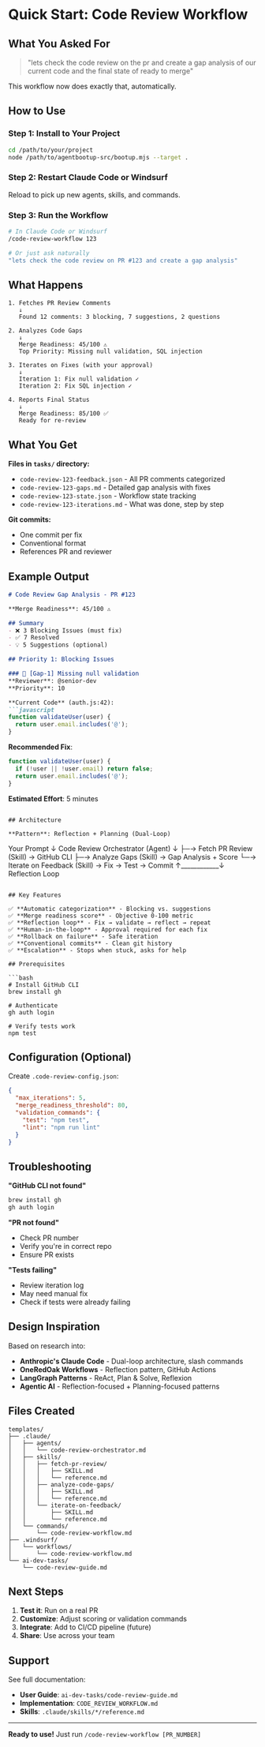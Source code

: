 # Quick Start: Code Review Workflow

## What You Asked For

> "lets check the code review on the pr and create a gap analysis of our current code and the final state of ready to merge"

This workflow now does exactly that, automatically.

## How to Use

### Step 1: Install to Your Project
```bash
cd /path/to/your/project
node /path/to/agentbootup-src/bootup.mjs --target .
```

### Step 2: Restart Claude Code or Windsurf
Reload to pick up new agents, skills, and commands.

### Step 3: Run the Workflow
```bash
# In Claude Code or Windsurf
/code-review-workflow 123

# Or just ask naturally
"lets check the code review on PR #123 and create a gap analysis"
```

## What Happens

```
1. Fetches PR Review Comments
   ↓
   Found 12 comments: 3 blocking, 7 suggestions, 2 questions

2. Analyzes Code Gaps
   ↓
   Merge Readiness: 45/100 ⚠️
   Top Priority: Missing null validation, SQL injection

3. Iterates on Fixes (with your approval)
   ↓
   Iteration 1: Fix null validation ✓
   Iteration 2: Fix SQL injection ✓
   
4. Reports Final Status
   ↓
   Merge Readiness: 85/100 ✅
   Ready for re-review
```

## What You Get

**Files in `tasks/` directory:**
- `code-review-123-feedback.json` - All PR comments categorized
- `code-review-123-gaps.md` - Detailed gap analysis with fixes
- `code-review-123-state.json` - Workflow state tracking
- `code-review-123-iterations.md` - What was done, step by step

**Git commits:**
- One commit per fix
- Conventional format
- References PR and reviewer

## Example Output

```markdown
# Code Review Gap Analysis - PR #123

**Merge Readiness**: 45/100 ⚠️

## Summary
- ❌ 3 Blocking Issues (must fix)
- ✅ 7 Resolved
- 💡 5 Suggestions (optional)

## Priority 1: Blocking Issues

### 🔴 [Gap-1] Missing null validation
**Reviewer**: @senior-dev
**Priority**: 10

**Current Code** (auth.js:42):
```javascript
function validateUser(user) {
  return user.email.includes('@');
}
```

**Recommended Fix**:
```javascript
function validateUser(user) {
  if (!user || !user.email) return false;
  return user.email.includes('@');
}
```

**Estimated Effort**: 5 minutes
```

## Architecture

**Pattern**: Reflection + Planning (Dual-Loop)

```
Your Prompt
    ↓
Code Review Orchestrator (Agent)
    ↓
    ├─→ Fetch PR Review (Skill) → GitHub CLI
    ├─→ Analyze Gaps (Skill) → Gap Analysis + Score
    └─→ Iterate on Feedback (Skill) → Fix → Test → Commit
                                        ↑____________↓
                                       Reflection Loop
```

## Key Features

✅ **Automatic categorization** - Blocking vs. suggestions  
✅ **Merge readiness score** - Objective 0-100 metric  
✅ **Reflection loop** - Fix → validate → reflect → repeat  
✅ **Human-in-the-loop** - Approval required for each fix  
✅ **Rollback on failure** - Safe iteration  
✅ **Conventional commits** - Clean git history  
✅ **Escalation** - Stops when stuck, asks for help  

## Prerequisites

```bash
# Install GitHub CLI
brew install gh

# Authenticate
gh auth login

# Verify tests work
npm test
```

## Configuration (Optional)

Create `.code-review-config.json`:
```json
{
  "max_iterations": 5,
  "merge_readiness_threshold": 80,
  "validation_commands": {
    "test": "npm test",
    "lint": "npm run lint"
  }
}
```

## Troubleshooting

**"GitHub CLI not found"**
```bash
brew install gh
gh auth login
```

**"PR not found"**
- Check PR number
- Verify you're in correct repo
- Ensure PR exists

**"Tests failing"**
- Review iteration log
- May need manual fix
- Check if tests were already failing

## Design Inspiration

Based on research into:
- **Anthropic's Claude Code** - Dual-loop architecture, slash commands
- **OneRedOak Workflows** - Reflection pattern, GitHub Actions
- **LangGraph Patterns** - ReAct, Plan & Solve, Reflexion
- **Agentic AI** - Reflection-focused + Planning-focused patterns

## Files Created

```
templates/
├── .claude/
│   ├── agents/
│   │   └── code-review-orchestrator.md
│   ├── skills/
│   │   ├── fetch-pr-review/
│   │   │   ├── SKILL.md
│   │   │   └── reference.md
│   │   ├── analyze-code-gaps/
│   │   │   ├── SKILL.md
│   │   │   └── reference.md
│   │   └── iterate-on-feedback/
│   │       ├── SKILL.md
│   │       └── reference.md
│   └── commands/
│       └── code-review-workflow.md
├── .windsurf/
│   └── workflows/
│       └── code-review-workflow.md
└── ai-dev-tasks/
    └── code-review-guide.md
```

## Next Steps

1. **Test it**: Run on a real PR
2. **Customize**: Adjust scoring or validation commands
3. **Integrate**: Add to CI/CD pipeline (future)
4. **Share**: Use across your team

## Support

See full documentation:
- **User Guide**: `ai-dev-tasks/code-review-guide.md`
- **Implementation**: `CODE_REVIEW_WORKFLOW.md`
- **Skills**: `.claude/skills/*/reference.md`

---

**Ready to use!** Just run `/code-review-workflow [PR_NUMBER]`
